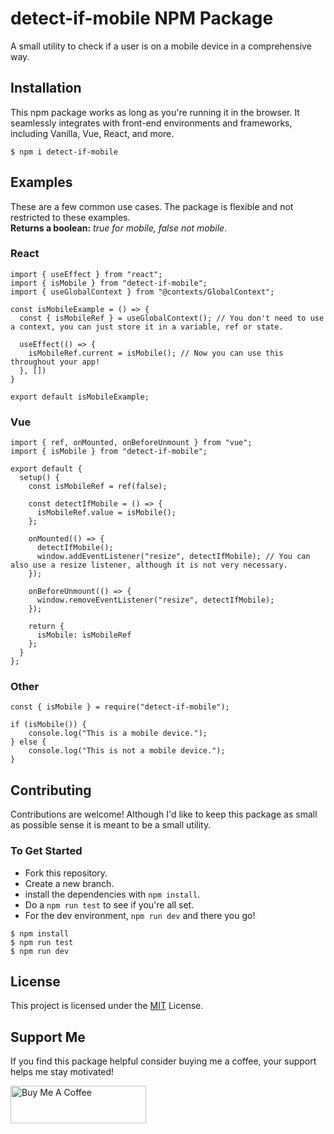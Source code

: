 # detect-if-mobile NPM Package
A small utility to check if a user is on a mobile device in a comprehensive way.

## Installation
This npm package works as long as you're running it in the browser. It seamlessly integrates with front-end environments and frameworks, including Vanilla, Vue, React, and more.

```
$ npm i detect-if-mobile
```

## Examples
These are a few common use cases. The package is flexible and not restricted to these examples. <br />
**Returns a boolean:** *true for mobile, false not mobile*.

### React
```
import { useEffect } from "react";
import { isMobile } from "detect-if-mobile";
import { useGlobalContext } from "@contexts/GlobalContext";

const isMobileExample = () => {
  const { isMobileRef } = useGlobalContext(); // You don't need to use a context, you can just store it in a variable, ref or state.
  
  useEffect(() => {
    isMobileRef.current = isMobile(); // Now you can use this throughout your app!
  }, [])
}

export default isMobileExample;
```
### Vue
```
import { ref, onMounted, onBeforeUnmount } from "vue";
import { isMobile } from "detect-if-mobile";

export default {
  setup() {
    const isMobileRef = ref(false);

    const detectIfMobile = () => {
      isMobileRef.value = isMobile();
    };

    onMounted(() => {
      detectIfMobile();
      window.addEventListener("resize", detectIfMobile); // You can also use a resize listener, although it is not very necessary.
    });

    onBeforeUnmount(() => {
      window.removeEventListener("resize", detectIfMobile);
    });

    return {
      isMobile: isMobileRef
    };
  }
};
```

### Other
```
const { isMobile } = require("detect-if-mobile");

if (isMobile()) {
    console.log("This is a mobile device.");
} else {
    console.log("This is not a mobile device.");
}
```

## Contributing
Contributions are welcome! Although I'd like to keep this package as small as possible sense it is meant to be a small utility.

### To Get Started
- Fork this repository.
- Create a new branch.
- install the dependencies with `npm install`.
- Do a `npm run test` to see if you're all set.
- For the dev environment, `npm run dev` and there you go!

```
$ npm install
$ npm run test
$ npm run dev
```

## License
This project is licensed under the [MIT](https://github.com/dBish6/detect-if-mobile/blob/master/LICENSE) License.


## Support Me
If you find this package helpful consider buying me a coffee, your support helps me stay motivated!

<a href="https://www.buymeacoffee.com/dBish" target="_blank"><img src="https://cdn.buymeacoffee.com/buttons/v2/default-yellow.png" alt="Buy Me A Coffee" style="height: 60px !important;width: 217px !important;" ></a>
